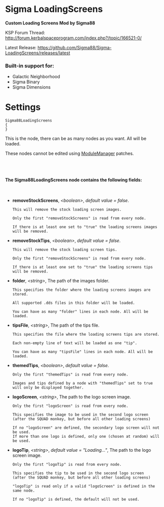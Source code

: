 # Sigma LoadingScreens

**Custom Loading Screens Mod by Sigma88**


KSP Forum Thread: http://forum.kerbalspaceprogram.com/index.php?/topic/166521-0/

Latest Release: https://github.com/Sigma88/Sigma-LoadingScreens/releases/latest



### Built-in support for:

- Galactic Neighborhood
- Sigma Binary
- Sigma Dimensions


# Settings

```
Sigma88LoadingScreens
{
}
```
This is the node, there can be as many nodes as you want. All will be loaded. 

These nodes cannot be edited using
[ModuleManager](http://forum.kerbalspaceprogram.com/index.php?/topic/50533-0/) patches.

<br><br>

#### The Sigma88LoadingScreens node contains the following fields:

<br>

  - **removeStockScreens**, *\<boolean\>*, *default value = false*.

    ```
    This will remove the stock loading screen images.
    
    Only the first "removeStockScreens" is read from every node.
    
    If there is at least one set to "true" the loading screens images will be removed.
    ```

  - **removeStockTips**, *\<boolean\>*, *default value = false*.

    ```
    This will remove the stock loading screen tips.
    
    Only the first "removeStockScreens" is read from every node.
    
    If there is at least one set to "true" the loading screens tips will be removed.
    ```

  - **folder**, *\<string\>*, The path of the images folder.

    ```
    This specifies the folder where the loading screens images are stored.
    
    All supported .dds files in this folder will be loaded.
    
    You can have as many "folder" lines in each node. All will be loaded.
    ```

  - **tipsFile**, *\<string\>*, The path of the tips file.

    ```
    This specifies the file where the loading screens tips are stored.
    
    Each non-empty line of text will be loaded as one "tip".
    
    You can have as many "tipsFile" lines in each node. All will be loaded.
    ```

  - **themedTips**, *\<boolean\>*, *default value = false*.

    ```
    Only the first "themedTips" is read from every node.
    
    Images and tips defined by a node with "themedTips" set to true will only be displayed together.
    ```

  - **logoScreen**, *\<string\>*, The path to the logo screen image.

    ```
    Only the first "logoScreen" is read from every node.
    
    This specifies the image to be used in the second logo screen
    (after the SQUAD monkey, but before all other loading screens)
    
    If no "logoScreen" are defined, the secondary logo screen will not be used.
    If more than one logo is defined, only one (chosen at random) will be used.
    ```

  - **logoTip**, *\<string\>*, *default value = "Loading..."*, The path to the logo screen image.

    ```
    Only the first "logoTip" is read from every node.
    
    This specifies the tip to be used in the second logo screen
    (after the SQUAD monkey, but before all other loading screens)
    
    "logoTip" is read only if a valid "logoScreen" is defined in the same node.
    
    If no "logoTip" is defined, the default will not be used.
    ```
